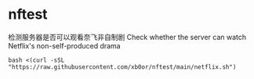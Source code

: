 # nftest

检测服务器是否可以观看奈飞非自制剧
Check whether the server can watch Netflix's non-self-produced drama

```
bash <(curl -sSL "https://raw.githubusercontent.com/xb0or/nftest/main/netflix.sh")
```
